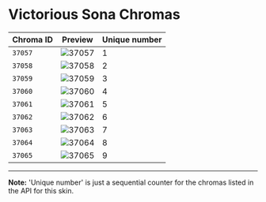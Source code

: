 # Victorious Sona Chromas

| Chroma ID | Preview | Unique number |
|---|---|---|
| `37057` | ![37057](https://raw.communitydragon.org/latest/plugins/rcp-be-lol-game-data/global/default/v1/champion-chroma-images/37/37057.png) | 1 |
| `37058` | ![37058](https://raw.communitydragon.org/latest/plugins/rcp-be-lol-game-data/global/default/v1/champion-chroma-images/37/37058.png) | 2 |
| `37059` | ![37059](https://raw.communitydragon.org/latest/plugins/rcp-be-lol-game-data/global/default/v1/champion-chroma-images/37/37059.png) | 3 |
| `37060` | ![37060](https://raw.communitydragon.org/latest/plugins/rcp-be-lol-game-data/global/default/v1/champion-chroma-images/37/37060.png) | 4 |
| `37061` | ![37061](https://raw.communitydragon.org/latest/plugins/rcp-be-lol-game-data/global/default/v1/champion-chroma-images/37/37061.png) | 5 |
| `37062` | ![37062](https://raw.communitydragon.org/latest/plugins/rcp-be-lol-game-data/global/default/v1/champion-chroma-images/37/37062.png) | 6 |
| `37063` | ![37063](https://raw.communitydragon.org/latest/plugins/rcp-be-lol-game-data/global/default/v1/champion-chroma-images/37/37063.png) | 7 |
| `37064` | ![37064](https://raw.communitydragon.org/latest/plugins/rcp-be-lol-game-data/global/default/v1/champion-chroma-images/37/37064.png) | 8 |
| `37065` | ![37065](https://raw.communitydragon.org/latest/plugins/rcp-be-lol-game-data/global/default/v1/champion-chroma-images/37/37065.png) | 9 |

---

**Note:** 'Unique number' is just a sequential counter for the chromas listed in the API for this skin.